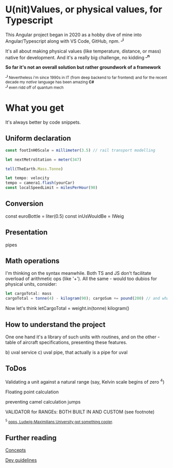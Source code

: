 # U(nit)Values, or physical values, for Typescript
This Angular project began in 2020 as a hobby dive of mine into Angular/Typescript along with VS Code, GitHub, npm. <sup>**_i**</sup>

It's all about making physical values (like temperature, distance, or mass) native for development. And it's a really big challenge, no kidding <sup>**_n**</sup>

**So far it's not an overall solution but rather groundwork of a framework**

<sub><sup>**_i**</sup> Nevertheless i'm since 1990s in IT (from deep backend to far frontend) and for the recent decade my *native* language has been amazing **C#**</sub>\
<sub><sup>**_i**</sup> even ridd off of quantum mech</sub>

# What you get
It's always better by code snippets. 
## Uniform declaration
```typescript
const footInH0Scale = millimeter(3.5) // rail transport modelling

let nextMetroStation = meter(347)

tell(TheEarth.Mass.Tonne)

let tempo: velocity
tempo = camera1.flash(yourCar)
const localSpeedLimit = milesPerHour(90)
```
## Conversion
const euroBottle = liter(0.5)
const inUsWouldBe = IWeig


## Presentation
pipes

## Math operations
I'm thinking on the syntax meanwhile.
Both TS and JS don't facilitate overload of arithmetic ops (like '+'). All the same - would too dubios for physical units, consider: 
```typescript 
let cargoTotal: mass 
cargoTotal = tonne(4) - kilogram(90); cargoSum += pound(200) // and what unit shall be derived here?
```
Now let's think
letCargoTotal = weight.in(tonne)
kilogram()


## How to understand the project
One one hand it's a library of such units with routines, and on the other - table of aircraft specifications, presenting these features.

b) uval service
c) uval pipe, that actually is a pipe for uval

## ToDos
Validating a unit against a natural range (say, Kelvin scale begins of zero <sup>4</sup>)

Floating point calculation

preventing camel calculation jumps

VALIDATOR for RANGEs: BOTH BUILT IN AND CUSTOM (see footnote)

<sub><sup>5</sup> [oops, Ludwig-Maximilians University got something cooler](https://www.mpg.de/research/negative-absolute-temperature#:~:text=Thus%2C%20nothing%20can%20be%20colder,nonetheless%20has%20negative%20Kelvin%20values).</sub>

## Further reading
[Concepts](readme+/_concepts.md)

[Dev guidelines](readme+/dev_guidelines.md)